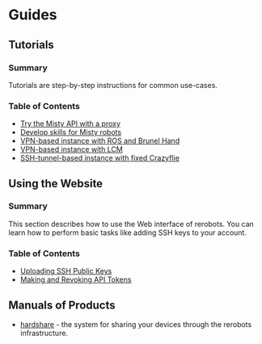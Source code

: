 # Guides

## Tutorials

### Summary

Tutorials are step-by-step instructions for common use-cases.

### Table of Contents

* [Try the Misty API with a proxy](/tutorials/proxy_fixedmisty)
* [Develop skills for Misty robots](/tutorials/mistyskills)
* [VPN-based instance with ROS and Brunel Hand](/tutorials/vpn_brunelhand)
* [VPN-based instance with LCM](/tutorials/vpn_lcm)
* [SSH-tunnel-based instance with fixed Crazyflie](/tutorials/sshtunnel_fixedcrazyflie)


## Using the Website

### Summary

This section describes how to use the Web interface of rerobots. You can learn
how to perform basic tasks like adding SSH keys to your account.

### Table of Contents

* [Uploading SSH Public Keys](/webui/uploading-ssh-public-keys)
* [Making and Revoking API Tokens](/webui/making-and-revoking-api-tokens)


## Manuals of Products

* [hardshare](https://docs.hardshare.dev/) - the system for sharing your devices through the rerobots infrastructure.
